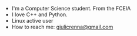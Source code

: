 - I'm a Computer Science student. From the FCEIA
- I love C++ and Python.
- Linux active user 
- How to reach me: giulicrenna@gmail.com

